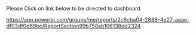 Please Click on link below to be directed to dashboard

https://app.powerbi.com/groups/me/reports/2c6cba04-2888-4e27-aeae-df03df0d69bc/ReportSection99b758ab106138dd2324
